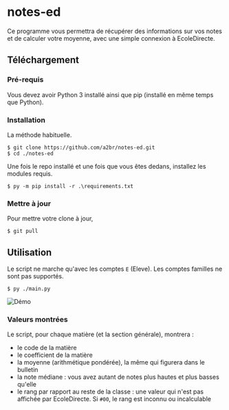 # notes-ed
Ce programme vous permettra de récupérer des informations sur vos notes et de calculer votre moyenne, avec une simple 
connexion à EcoleDirecte.

## Téléchargement

### Pré-requis
Vous devez avoir Python 3 installé ainsi que pip (installé en même temps que Python).
### Installation
La méthode habituelle.

```console
$ git clone https://github.com/a2br/notes-ed.git
$ cd ./notes-ed
```

Une fois le repo installé et une fois que vous êtes dedans, installez les modules requis.

```console
$ py -m pip install -r .\requirements.txt
```
### Mettre à jour
Pour mettre votre clone à jour,
```console
$ git pull
```

## Utilisation

Le script ne marche qu'avec les comptes `E` (Eleve). Les comptes familles ne sont pas supportés.
```console
$ py ./main.py
```
![Démo](https://i.ibb.co/6rn35q2/notes-ed-demo.gif)

### Valeurs montrées
Le script, pour chaque matière (et la section générale), montrera :
- le code de la matière
- le coefficient de la matière
- la moyenne (arithmétique pondérée), la même qui figurera dans le bulletin
- la note médiane : vous avez autant de notes plus hautes et plus basses qu'elle
- le rang par rapport au reste de la classe : une valeur qui n'est pas affichée par EcoleDirecte. Si `#00`, le rang est inconnu ou incalculable
